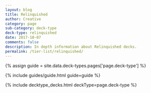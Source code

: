 ```yaml
---
layout: blog
title: Relinquished
author: Creative
category: page
sub-category: deck-type
deck-type: relinquished
date: 2017-10-07
comments: false
description: In depth information about Relinquished decks.
permalink: /tier-list/relinquished/
---
```


{% assign guide = site.data.deck-types.pages['page.deck-type'] %}

{% include guides/guide.html guide=guide %}

{% include decktype_decks.html deckType=page.deck-type %}

